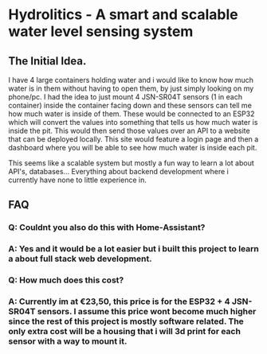 # Hydrolitics - A smart and scalable water level sensing system

## The Initial Idea.
I have 4 large containers holding water and i would like to know how much water is in them without having to open them, by just simply looking on my phone/pc. I had the idea to just mount 4 JSN-SR04T sensors (1 in each container) inside the container facing down and these sensors can tell me how much water is inside of them. These would be connected to an ESP32 which will convert the values into something that tells us how much water is inside the pit. This would then send those values over an API to a website that can be deployed locally. This site would feature a login page and then a dashboard where you will be able to see how much water is inside each pit. 

This seems like a scalable system but mostly a fun way to learn a lot about API's, databases... Everything about backend development where i currently have none to little experience in.




## FAQ
### Q: Couldnt you also do this with Home-Assistant?
### A: Yes and it would be a lot easier but i built this project to learn a about full stack web development.

### Q: How much does this cost?
### A: Currently im at €23,50, this price is for the ESP32 + 4 JSN-SR04T sensors. I assume this price wont become much higher since the rest of this project is mostly software related. The only extra cost will be a housing that i will 3d print for each sensor with a way to mount it.



